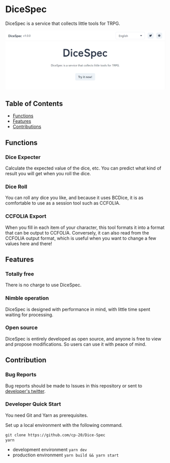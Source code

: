 # DiceSpec

DiceSpec is a service that collects little tools for TRPG.

![DiceSpec Image](/readme/image.png)

## Table of Contents
- [Functions](#Functions)
- [Features](#Features)
- [Contributions](#Contributions)

## Functions

### Dice Expecter

Calculate the expected value of the dice, etc. You can predict what kind of result you will get when you roll the dice.

### Dice Roll

You can roll any dice you like, and because it uses BCDice, it is as comfortable to use as a session tool such as CCFOLIA.

### CCFOLIA Export

When you fill in each item of your character, this tool formats it into a format that can be output to CCFOLIA. Conversely, it can also read from the CCFOLIA output format, which is useful when you want to change a few values here and there!

## Features

### Totally free

There is no charge to use DiceSpec.

### Nimble operation

DiceSpec is designed with performance in mind, with little time spent waiting for processing.

### Open source

DiceSpec is entirely developed as open source, and anyone is free to view and propose modifications. So users can use it with peace of mind.

## Contribution

### Bug Reports

Bug reports should be made to Issues in this repository or sent to [developer's twitter](https://twitter.com/__cp20__).

### Developer Quick Start

You need Git and Yarn as prerequisites.

Set up a local environment with the following command.

```
git clone https://github.com/cp-20/Dice-Spec
yarn
```

- development environment `yarn dev`
- production environment `yarn build && yarn start`

